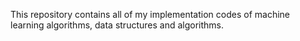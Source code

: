 This repository contains all of my implementation codes of machine learning algorithms, data structures and algorithms.
